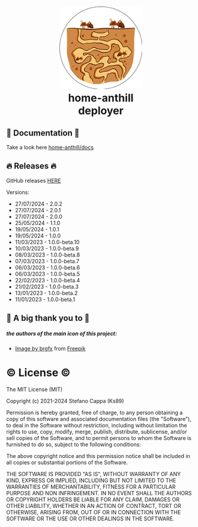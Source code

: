 <h1 align="center">
  <br>
  <img src="https://github.com/home-anthill/docs/blob/master/icons/logo512.png?raw=true" alt="ks89/home-anthill" width="220">
  <br>
home-anthill
  <br>
deployer
</h1>


## :open_book: Documentation :open_book:

Take a look here [home-anthill/docs](https://github.com/home-anthill/docs)


## :fire: Releases :fire:

GitHub releases [HERE](https://github.com/home-anthill/deployer/releases)

Versions:

- 27/07/2024 - 2.0.2
- 27/07/2024 - 2.0.1
- 27/07/2024 - 2.0.0
- 25/05/2024 - 1.1.0
- 19/05/2024 - 1.0.1
- 19/05/2024 - 1.0.0
- 11/03/2023 - 1.0.0-beta.10
- 10/03/2023 - 1.0.0-beta.9
- 08/03/2023 - 1.0.0-beta.8
- 07/03/2023 - 1.0.0-beta.7
- 06/03/2023 - 1.0.0-beta.6
- 06/03/2023 - 1.0.0-beta.5
- 22/02/2023 - 1.0.0-beta.4
- 21/02/2023 - 1.0.0-beta.3
- 13/01/2023 - 1.0.0-beta.2
- 11/01/2023 - 1.0.0-beta.1


## :sparkling_heart: A big thank you to :sparkling_heart:

##### the authors of the main icon of this project:

- <a href="https://www.freepik.com/free-vector/underground-ant-nest-with-red-ants_18582279.htm">Image by brgfx</a> from <a href="https://www.freepik.com/" title="Freepik">Freepik</a>


# :copyright: License :copyright:

The MIT License (MIT)

Copyright (c) 2021-2024 Stefano Cappa (Ks89)

Permission is hereby granted, free of charge, to any person obtaining a copy
of this software and associated documentation files (the "Software"), to deal
in the Software without restriction, including without limitation the rights
to use, copy, modify, merge, publish, distribute, sublicense, and/or sell
copies of the Software, and to permit persons to whom the Software is
furnished to do so, subject to the following conditions:

The above copyright notice and this permission notice shall be included in all
copies or substantial portions of the Software.

THE SOFTWARE IS PROVIDED "AS IS", WITHOUT WARRANTY OF ANY KIND, EXPRESS OR
IMPLIED, INCLUDING BUT NOT LIMITED TO THE WARRANTIES OF MERCHANTABILITY,
FITNESS FOR A PARTICULAR PURPOSE AND NON INFRINGEMENT. IN NO EVENT SHALL THE
AUTHORS OR COPYRIGHT HOLDERS BE LIABLE FOR ANY CLAIM, DAMAGES OR OTHER
LIABILITY, WHETHER IN AN ACTION OF CONTRACT, TORT OR OTHERWISE, ARISING FROM,
OUT OF OR IN CONNECTION WITH THE SOFTWARE OR THE USE OR OTHER DEALINGS IN THE
SOFTWARE.

<br/>
